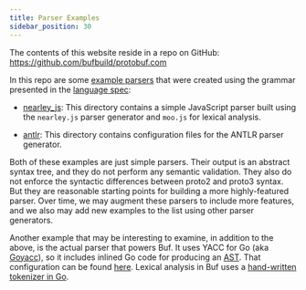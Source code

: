 ```yaml
---
title: Parser Examples
sidebar_position: 30
---
```


The contents of this website reside in a repo on GitHub:
https://github.com/bufbuild/protobuf.com

In this repo are some [example parsers](https://github.com/bufbuild/protobuf.com/tree/main/examples)
that were created using the grammar presented in the [language spec](./language-spec.md):

* [nearley_js](https://github.com/bufbuild/protobuf.com/tree/main/examples/nearley_js):
  This directory contains a simple JavaScript parser built using the `nearley.js` parser
  generator and `moo.js` for lexical analysis.

* [antlr](https://github.com/bufbuild/protobuf.com/tree/main/examples/antlr):
  This directory contains configuration files for the ANTLR parser generator.

Both of these examples are just simple parsers. Their output is an abstract syntax tree, and
they do not perform any semantic validation. They also do not enforce the syntactic
differences between proto2 and proto3 syntax. But they are reasonable starting points for
building a more highly-featured parser. Over time, we may augment these parsers to include
more features, and we also may add new examples to the list using other parser generators.

Another example that may be interesting to examine, in addition to the above, is the actual
parser that powers Buf. It uses YACC for Go (aka [Goyacc](https://pkg.go.dev/golang.org/x/tools/cmd/goyacc)),
so it includes inlined Go code for producing an [AST](https://pkg.go.dev/github.com/bufbuild/protocompile@v0.14.1/ast).
That configuration can be found [here](https://github.com/bufbuild/protocompile/blob/v0.14.1/parser/proto.y).
Lexical analysis in Buf uses a [hand-written tokenizer in Go](https://github.com/bufbuild/protocompile/blob/v0.14.1/parser/lexer.go#L170).
